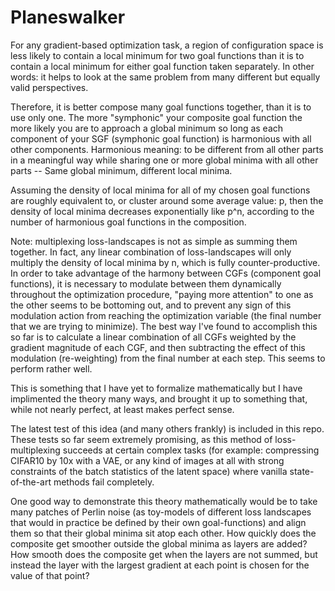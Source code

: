 # Planeswalker

For any gradient-based optimization task, a region of configuration space is less likely to contain
a local minimum for two goal functions than it is to contain a local minimum for either goal
function taken separately. In other words: it helps to look at the same problem from many different but
equally valid perspectives.

Therefore, it is better compose many goal functions together, than it is to use only one. The more
"symphonic" your composite goal function the more likely you are to approach a global minimum so
long as each component of your SGF (symphonic goal function) is harmonious with all other
components. Harmonious meaning: to be different from all other parts in a meaningful way while
sharing one or more global minima with all other parts -- Same global minimum, different local
minima.

Assuming the density of local minima for all of my chosen goal functions are roughly equivalent to,
or cluster around some average value: p, then the density of local minima decreases exponentially
like p^n, according to the number of harmonious goal functions in the composition.

Note: multiplexing loss-landscapes is not as simple as summing them together. In fact, any linear
combination of loss-landscapes will only multiply the density of local minima by n, which is fully
counter-productive. In order to take advantage of the harmony between CGFs (component goal
functions), it is necessary to modulate between them dynamically throughout the optimization
procedure, "paying more attention" to one as the other seems to be bottoming out, and to prevent any
sign of this modulation action from reaching the optimization variable (the final number that we are
trying to minimize). The best way I've found to accomplish this so far is to calculate a linear
combination of all CGFs weighted by the gradient magnitude of each CGF, and then subtracting the
effect of this modulation (re-weighting) from the final number at each step. This seems to perform
rather well.

This is something that I have yet to formalize mathematically but I have implimented the theory many
ways, and brought it up to something that, while not nearly perfect, at least makes perfect sense.

The latest test of this idea (and many others frankly) is included in this repo. These tests so far
seem extremely promising, as this method of loss-multiplexing succeeds at certain complex tasks (for
example: compressing CIFAR10 by 10x with a VAE, or any kind of images at all with strong constraints
of the batch statistics of the latent space) where vanilla state-of-the-art methods fail completely.

One good way to demonstrate this theory mathematically would be to take many patches of Perlin noise
(as toy-models of different loss landscapes that would in practice be defined by their own
goal-functions) and align them so that their global minima sit atop each other. How quickly does the
composite get smoother outside the global minima as layers are added? How smooth does the composite
get when the layers are not summed, but instead the layer with the largest gradient at each point is
chosen for the value of that point?
